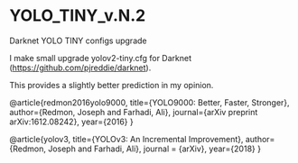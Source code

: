 # YOLO_TINY_v.N.2
Darknet YOLO TINY configs upgrade

I make small upgrade yolov2-tiny.cfg for Darknet (https://github.com/pjreddie/darknet).

This provides a slightly better prediction in my opinion.

@article{redmon2016yolo9000,
  title={YOLO9000: Better, Faster, Stronger},
  author={Redmon, Joseph and Farhadi, Ali},
  journal={arXiv preprint arXiv:1612.08242},
  year={2016}
}

@article{yolov3,
  title={YOLOv3: An Incremental Improvement},
  author={Redmon, Joseph and Farhadi, Ali},
  journal = {arXiv},
  year={2018}
}
